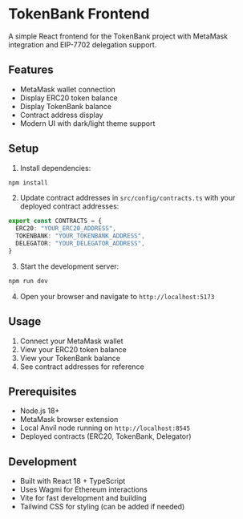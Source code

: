 # TokenBank Frontend

A simple React frontend for the TokenBank project with MetaMask integration and EIP-7702 delegation support.

## Features

- MetaMask wallet connection
- Display ERC20 token balance
- Display TokenBank balance
- Contract address display
- Modern UI with dark/light theme support

## Setup

1. Install dependencies:
```bash
npm install
```

2. Update contract addresses in `src/config/contracts.ts` with your deployed contract addresses:
```typescript
export const CONTRACTS = {
  ERC20: "YOUR_ERC20_ADDRESS",
  TOKENBANK: "YOUR_TOKENBANK_ADDRESS",
  DELEGATOR: "YOUR_DELEGATOR_ADDRESS",
}
```

3. Start the development server:
```bash
npm run dev
```

4. Open your browser and navigate to `http://localhost:5173`

## Usage

1. Connect your MetaMask wallet
2. View your ERC20 token balance
3. View your TokenBank balance
4. See contract addresses for reference

## Prerequisites

- Node.js 18+
- MetaMask browser extension
- Local Anvil node running on `http://localhost:8545`
- Deployed contracts (ERC20, TokenBank, Delegator)

## Development

- Built with React 18 + TypeScript
- Uses Wagmi for Ethereum interactions
- Vite for fast development and building
- Tailwind CSS for styling (can be added if needed)
